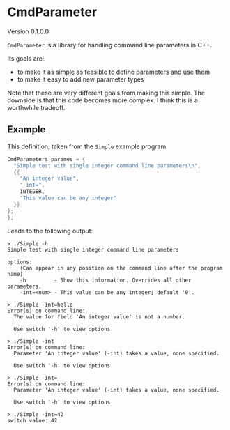 CmdParameter
============

Version 0.1.0.0

`CmdParameter` is a library for handling command line parameters in C++.

Its goals are:

  - to make it as simple as feasible to define parameters and use them
  - to make it easy to add new parameter types

 Note that these are very different goals from making this simple.
 The downside is that this code becomes more complex. I think this is a worthwhile tradeoff.

## Example

This definition, taken from the `Simple` example program:

```c++
CmdParameters parames = {
  "Simple test with single integer command line parameters\n",
  {{
    "An integer value",
    "-int=",
    INTEGER,
    "This value can be any integer"
  }}
};
};
```

Leads to the following output:

```
> ./Simple -h
Simple test with single integer command line parameters

options:
    (Can appear in any position on the command line after the program name)
    -h         - Show this information. Overrides all other parameters.
    -int=<num> - This value can be any integer; default '0'.

> ./Simple -int=hello
Error(s) on command line:
  The value for field 'An integer value' is not a number.

  Use switch '-h' to view options

> ./Simple -int
Error(s) on command line:
  Parameter 'An integer value' (-int) takes a value, none specified.

  Use switch '-h' to view options

> ./Simple -int=
Error(s) on command line:
  Parameter 'An integer value' (-int) takes a value, none specified.

  Use switch '-h' to view options

> ./Simple -int=42
switch value: 42

```
